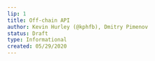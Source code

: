 ```yaml
---
lip: 1
title: Off-chain API
author: Kevin Hurley (@kphfb), Dmitry Pimenov
status: Draft
type: Informational
created: 05/29/2020
---
```


